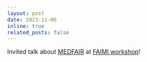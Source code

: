 ```yaml
---
layout: post
date: 2023-11-06
inline: true
related_posts: false
---
```


Invited talk about [MEDFAIR](https://arxiv.org/abs/2210.01725) at [FAIMI workshop](https://faimi-workshop.github.io/2023-online/)! 
